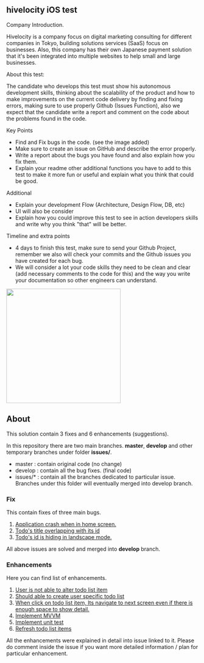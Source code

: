 hivelocity iOS test
--------------------

Company Introduction.

Hivelocity is a company focus on digital marketing consulting for different companies in Tokyo, building solutions services (SaaS) focus on businesses. Also, this company has their own Japanese payment solution that it's been integrated into multiple websites to help small and large businesses.

About this test:

The candidate who develops this test must show his autonomous development skills, thinking about the scalability of the product and how to make improvements on the current code delivery by finding and fixing errors, making sure to use properly Github (Issues Function), also we expect that the candidate write a report and comment on the code about the problems found in the code. 

Key Points
- Find and Fix bugs in the code. (see the image added)
- Make sure to create an issue on GitHub and describe the error properly.
- Write a report about the bugs you have found and also explain how you fix them.
- Explain your readme other additional functions you have to add to this test to make it more fun or useful and explain what you think that could be good.

Additional 
- Explain your development Flow (Architecture, Design Flow, DB, etc)
- UI will also be consider
- Explain how you could improve this test to see in action developers skills and write why you think "that" will be better.

Timeline and extra points
- 4 days to finish this test, make sure to send your Github Project, remember we also will check your commits and the Github issues you have created for each bug.
- We will consider a lot your code skills they need to be clean and clear (add necessary comments to the code for this) and the way you write your documentation so other engineers can understand.


<img src="doc/issue-image.png" width="300" />

## About

This solution contain 3 fixes and 6 enhancements (suggestions).

In this repository there are two main branches. **master**, **develop** and  other temporary branches under folder **issues/**.
- master : contain original code (no change)
- develop : contain all the bug fixes. (final code)
- issues/* : contain all the branches dedicated to particular issue.
Branches under this folder will eventually merged into develop branch.

### Fix 
This contain fixes of three main bugs.
1. [Application crash when in home screen.](https://github.com/bhavnapanchal/hivelocity_test/issues/7)
2. [Todo's title overlapping with its id](https://github.com/bhavnapanchal/hivelocity_test/issues/8)
3. [Todo's id is hiding in landscape mode.](https://github.com/bhavnapanchal/hivelocity_test/issues/9)

All above issues are solved and merged into **develop** branch.

### Enhancements
Here you can find list of enhancements.

1. [User is not able to alter todo list item](https://github.com/bhavnapanchal/hivelocity_test/issues/10)
2. [Should able to create user specific todo list](https://github.com/bhavnapanchal/hivelocity_test/issues/11)
3. [When click on todo list item, Its navigate to next screen even if there is enough space to show detail.](https://github.com/bhavnapanchal/hivelocity_test/issues/12)
4. [Implement MVVM](https://github.com/bhavnapanchal/hivelocity_test/issues/13)
5. [Implement unit test](https://github.com/bhavnapanchal/hivelocity_test/issues/14)
6. [Refresh todo list items](https://github.com/bhavnapanchal/hivelocity_test/issues/18)

All the enhancements were explained in detail into issue linked to it. Please do comment inside the issue if you want more detailed information / plan for particular enhancement.

